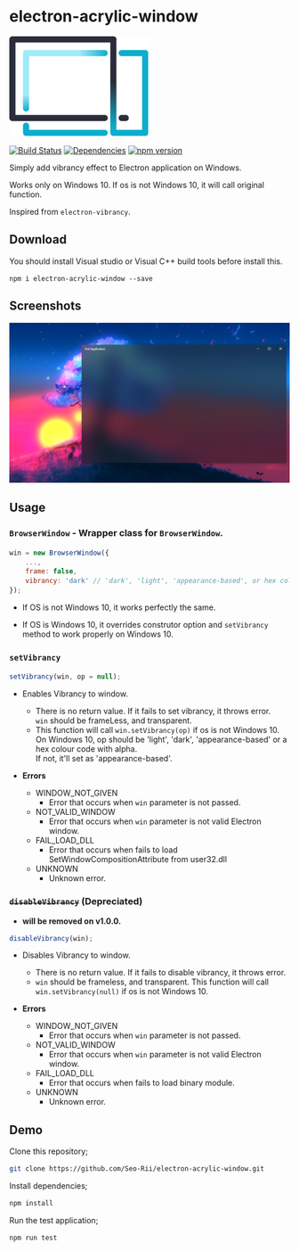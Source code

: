 # electron-acrylic-window

<img alt="logo" src="./logo.png" width="250"> 
  
[![Build Status](https://travis-ci.com/seo-rii/electron-acrylic-window.svg?branch=master)](https://travis-ci.com/seo-rii/electron-acrylic-window)
[![Dependencies](https://david-dm.org/seo-rii/electron-acrylic-window.svg)](https://david-dm.org/seo-rii/electron-acrylic-window) 
[![npm version](https://badge.fury.io/js/electron-acrylic-window.svg)](https://badge.fury.io/js/electron-acrylic-window)  

Simply add vibrancy effect to Electron application on Windows.

Works only on Windows 10. If os is not Windows 10, it will call original function.  

Inspired from ```electron-vibrancy```.

## Download

You should install Visual studio or Visual C++ build tools before install this.

```shell script
npm i electron-acrylic-window --save
```

## Screenshots
![Screenshot1](./screenshots/2.png)

## Usage

### `BrowserWindow` - Wrapper class for ```BrowserWindow```.  

```js
win = new BrowserWindow({
    ...,
    frame: false,
    vibrancy: 'dark' // 'dark', 'light', 'appearance-based', or hex colour code with alpha '#ffff0066'
});
```

- If OS is not Windows 10, it works perfectly the same.  

- If OS is Windows 10, it overrides construtor option and ```setVibrancy``` method to work properly on Windows 10.

### `setVibrancy`

```javascript
setVibrancy(win, op = null);
```

- Enables Vibrancy to window.
    - There is no return value. If it fails to set vibrancy, it throws error.  
```win``` should be frameLess, and transparent.  
    - This function will call ```win.setVibrancy(op)``` if os is not Windows 10.  
On Windows 10, op should be 'light', 'dark', 'appearance-based' or a hex colour code with alpha.  
If not, it'll set as 'appearance-based'.

- **Errors**
    - WINDOW_NOT_GIVEN  
        - Error that occurs when ```win``` parameter is not passed.
    - NOT_VALID_WINDOW   
        - Error that occurs when ```win``` parameter is not valid Electron window.
    - FAIL_LOAD_DLL  
        - Error that occurs when fails to load SetWindowCompositionAttribute from user32.dll
    - UNKNOWN  
        - Unknown error.

### ~~`disableVibrancy`~~ (Depreciated)
- **will be removed on v1.0.0.**

```javascript
disableVibrancy(win);
```

- Disables Vibrancy to window.  
    - There is no return value. If it fails to disable vibrancy, it throws error.  
    - ```win``` should be frameless, and transparent.
This function will call ```win.setVibrancy(null)``` if os is not Windows 10.  

- **Errors**
    - WINDOW_NOT_GIVEN  
        - Error that occurs when ```win``` parameter is not passed.
    - NOT_VALID_WINDOW   
        - Error that occurs when ```win``` parameter is not valid Electron window.
    - FAIL_LOAD_DLL   
        - Error that occurs when fails to load binary module.
    - UNKNOWN  
        - Unknown error.

## Demo

Clone this repository;
```bash
git clone https://github.com/Seo-Rii/electron-acrylic-window.git
```

Install dependencies;
```bash
npm install
```

Run the test application;
```bash
npm run test
```
